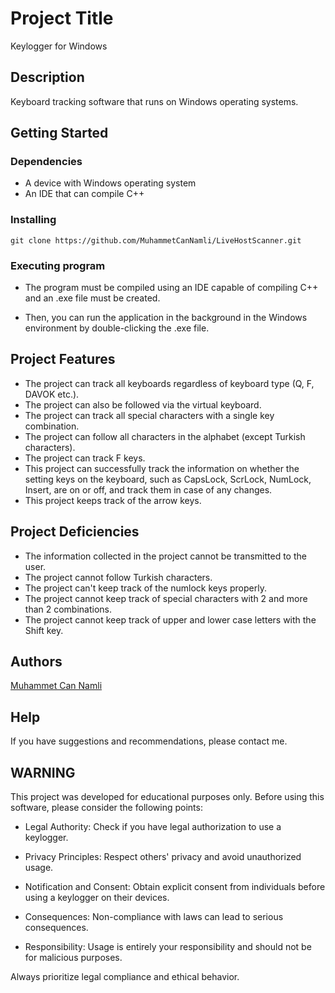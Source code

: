 # Project Title

Keylogger for Windows

## Description

Keyboard tracking software that runs on Windows operating systems.

## Getting Started

### Dependencies

* A device with Windows operating system
* An IDE that can compile C++

### Installing

```
git clone https://github.com/MuhammetCanNamli/LiveHostScanner.git
```

### Executing program

* The program must be compiled using an IDE capable of compiling C++ and an .exe file must be created.

* Then, you can run the application in the background in the Windows environment by double-clicking the .exe file.

## Project Features

* The project can track all keyboards regardless of keyboard type (Q, F, DAVOK etc.).
* The project can also be followed via the virtual keyboard.
* The project can track all special characters with a single key combination.
* The project can follow all characters in the alphabet (except Turkish characters).
* The project can track F keys.
* This project can successfully track the information on whether the setting keys on the keyboard, such as CapsLock, ScrLock, NumLock, Insert, are on or off, and track them in case of any changes.
* This project keeps track of the arrow keys.

## Project Deficiencies

* The information collected in the project cannot be transmitted to the user.
* The project cannot follow Turkish characters.
* The project can't keep track of the numlock keys properly.
* The project cannot keep track of special characters with 2 and more than 2 combinations.
* The project cannot keep track of upper and lower case letters with the Shift key.

## Authors

[Muhammet Can Namli](https://www.linkedin.com/in/muhammet-can-naml%C4%B1-9556311b9/)

## Help
If you have suggestions and recommendations, please contact me.

## WARNING
This project was developed for educational purposes only. Before using this software, please consider the following points:

* Legal Authority: Check if you have legal authorization to use a keylogger.

* Privacy Principles: Respect others' privacy and avoid unauthorized usage.

* Notification and Consent: Obtain explicit consent from individuals before using a keylogger on their devices.

* Consequences: Non-compliance with laws can lead to serious consequences.

* Responsibility: Usage is entirely your responsibility and should not be for malicious purposes.

Always prioritize legal compliance and ethical behavior.
